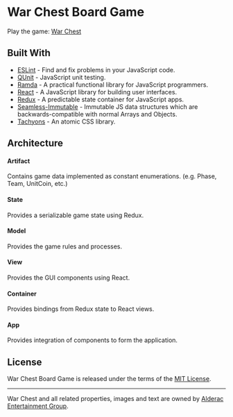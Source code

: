 # War Chest Board Game

Play the game: [War Chest](https://cdn.jsdelivr.net/gh/jmthompson2015/war-chest/app/src/WarChestApp.html)

## Built With

- [ESLint](https://eslint.org/) - Find and fix problems in your JavaScript code.
- [QUnit](https://qunitjs.com/) - JavaScript unit testing.
- [Ramda](https://ramdajs.com) - A practical functional library for JavaScript programmers.
- [React](http://facebook.github.io/react/) - A JavaScript library for building user interfaces.
- [Redux](https://redux.js.org/) - A predictable state container for JavaScript apps.
- [Seamless-Immutable](https://github.com/rtfeldman/seamless-immutable) - Immutable JS data structures which are backwards-compatible with normal Arrays and Objects.
- [Tachyons](http://tachyons.io) - An atomic CSS library.

## Architecture

#### Artifact

Contains game data implemented as constant enumerations. (e.g. Phase, Team, UnitCoin, etc.)

#### State

Provides a serializable game state using Redux.

#### Model

Provides the game rules and processes.

#### View

Provides the GUI components using React.

#### Container

Provides bindings from Redux state to React views.

#### App

Provides integration of components to form the application.

## License

War Chest Board Game is released under the terms of the [MIT License](https://github.com/jmthompson2015/war-chest/blob/master/LICENSE).

---

War Chest and all related properties, images and text are owned by [Alderac Entertainment Group](https://www.alderac.com/warchest/).
